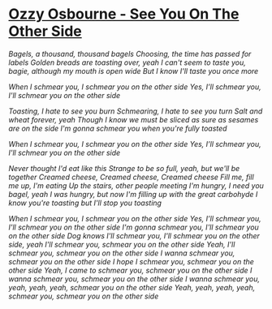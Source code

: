 [Ozzy Osbourne - See You On The Other Side](https://www.youtube.com/watch?v=l76c4bfNMcE)
===================

*Bagels, a thousand, thousand bagels*
*Choosing, the time has passed for labels*
*Golden breads are toasting over, yeah*
*I can't seem to taste you, bagie, although my mouth is open wide*
*But I know I'll taste you once more*

*When I schmear you, I schmear you on the other side*
*Yes, I’ll schmear you, I'll schmear you on the other side*

*Toasting, I hate to see you burn*
*Schmearing, I hate to see you turn*
*Salt and wheat forever, yeah*
*Though I know we must be sliced as sure as sesames are on the side*
*I'm gonna schmear you when you're fully toasted*

*When I schmear you, I schmear you on the other side*
*Yes, I’ll schmear you, I'll schmear you on the other side*

*Never thought I'd eat like this*
*Strange to be so full, yeah, but we'll be together*
*Creamed cheese, Creamed cheese, Creamed cheese*
*Fill me, fill me up, I'm eating*
*Up the stairs, other people meeting*
*I'm hungry, I need you bagel, yeah*
*I was hungry, but now I'm filling up with the great carbohyde*
*I know you're toasting but I'll stop you toasting*

*When I schmear you, I schmear you on the other side*
*Yes, I’ll schmear you, I'll schmear you on the other side*
*I'm gonna schmear you, I'll schmear you on the other side*
*Dog knows I'll schmear you, I'll schmear you on the other side, yeah*
*I'll schmear you, schmear you on the other side*
*Yeah, I'll schmear you, schmear you on the other side*
*I wanna schmear you, schmear you on the other side*
*I hope I schmear you, schmear you on the other side*
*Yeah, I came to schmear you, schmear you on the other side*
*I wanna schmear you, schmear you on the other side*
*I wanna schmear you, yeah, yeah, yeah, schmear you on the other side*
*Yeah, yeah, yeah, yeah, schmear you, schmear you on the other side*